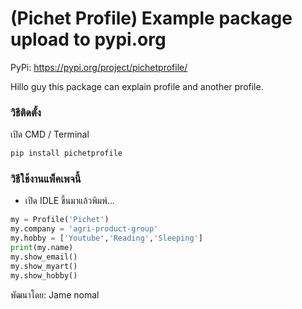 # (Pichet Profile) Example package upload to pypi.org

PyPi: https://pypi.org/project/pichetprofile/

Hillo guy this package can explain profile and another profile.

### วิธีติดตั้ง

เปิด CMD / Terminal

```python
pip install pichetprofile
```

### วิธีใช้งานแพ็คเพจนี้

- เปิด IDLE ขึ้นมาแล้วพิมพ์...

```python
my = Profile('Pichet')
my.company = 'agri-product-group'
my.hobby = ['Youtube','Reading','Sleeping']
print(my.name)
my.show_email()
my.show_myart()
my.show_hobby()
```

พัฒนาโดย: Jame nomal

